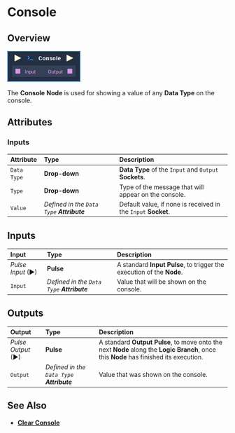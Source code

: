 # Console

## Overview

![The Console Node.](../../.gitbook/assets/node-console.png)

The **Console** **Node** is used for showing a value of any **Data Type** on the console.

## Attributes

### Inputs

| Attribute | Type | Description |
| :--- | :--- | :--- |
| `Data Type` | **Drop-down** | **Data Type** of the `Input` and `Output` **Sockets**. |
| `Type` | **Drop-down** | Type of the message that will appear on the console. |
| `Value` | _Defined in the `Data Type` **Attribute**_ | Default value, if none is received in the `Input` **Socket**. |

## Inputs

| Input | Type | Description |
| :--- | :--- | :--- |
| _Pulse Input_ \(►\) | **Pulse** | A standard **Input Pulse**, to trigger the execution of the **Node**. |
| `Input` | _Defined in the `Data Type` **Attribute**_ | Value that will be shown on the console. |

## Outputs

| Output | Type | Description |
| :--- | :--- | :--- |
| _Pulse Output_ \(►\) | **Pulse** | A standard **Output Pulse**, to move onto the next **Node** along the **Logic Branch**, once this **Node** has finished its execution. |
| `Output` | _Defined in the `Data Type` **Attribute**_ | Value that was shown on the console. |

## See Also

* [**Clear Console**](clear-console.md)

